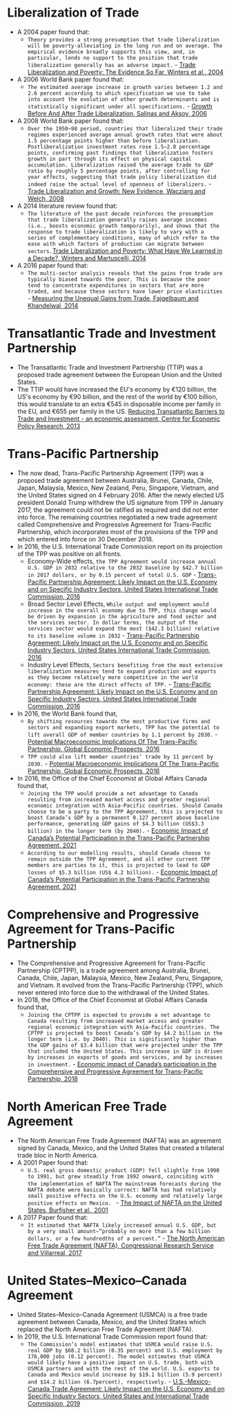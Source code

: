 # Liberalization of Trade
- A 2004 paper found that:
    - `Theory provides a strong presumption that trade liberalization will be poverty-alleviating in the long run and on average. The empirical evidence broadly supports this view, and, in particular, lends no support to the position that trade liberalization generally has an adverse impact.` - [Trade Liberalization and Poverty: The Evidence So Far, Winters et al., 2004](https://annas-archive.org/scidb/10.1257/002205104773558056)
- A 2006 World Bank paper found that:
    - `The estimated average increase in growth varies between 1.2 and 2.6 percent according to which specification we use to take into account the evolution of other growth determinants and is statistically significant under all specifications.` - [Growth Before And After Trade Liberalization, Salinas and Aksoy, 2006](https://openknowledge.worldbank.org/bitstream/handle/10986/8864/wps4062.pdf?sequence=1&isAllowed=y)
- A 2008 World Bank paper found that:
    - `Over the 1950–98 period, countries that liberalized their trade regimes experienced average annual growth rates that were about 1.5 percentage points higher than before liberalization. Postliberalization investment rates rose 1.5–2.0 percentage points, confirming past findings that liberalization fosters growth in part through its effect on physical capital accumulation. Liberalization raised the average trade to GDP ratio by roughly 5 percentage points, after controlling for year effects, suggesting that trade policy liberalization did indeed raise the actual level of openness of liberalizers.` - [Trade Liberalization and Growth: New Evidence, Wacziarg and Welch, 2008](http://documents1.worldbank.org/curated/en/660841468162283031/pdf/775730JRN020080alization0and0Growth.pdf)
- A 2014 literature review found that:
    - `The literature of the past decade reinforces the presumption that trade liberalization generally raises average incomes (i.e., boosts economic growth temporarily), and shows that the response to trade liberalization is likely to vary with a series of complementary conditions, many of which refer to the ease with which factors of production can migrate between sectors.`[Trade Liberalization and Poverty: What Have We Learned in a Decade?, Winters and Martuscelli, 2014](https://annas-archive.org/scidb/10.1146/annurev-resource-110713-105054)
- A 2016 paper found that:
    - `The multi-sector analysis reveals that the gains from trade are typically biased towards the poor. This is because the poor tend to concentrate expenditures in sectors that are more traded, and because these sectors have lower price elasticities` - [Measuring the Unequal Gains from Trade, Fajgelbaum and Khandelwal, 2014](https://www.nber.org/system/files/working_papers/w20331/w20331.pdf)
# Transatlantic Trade and Investment Partnership
- The Transatlantic Trade and Investment Partnership (TTIP) was a proposed trade agreement between the European Union and the United States.
- The TTIP would have increased the EU's economy by €120 billion, the US's economy by €90 billion, and the rest of the world by €100 billion, this would translate to an extra €545 in disposable income per family in the EU, and €655 per family in the US. [Reducing Transatlantic Barriers to Trade and Investment - an economic assessment, Centre for Economic Policy Research, 2013](https://web.archive.org/web/20140319171748/http://trade.ec.europa.eu/doclib/docs/2013/march/tradoc_150737.pdf)
# Trans-Pacific Partnership
- The now dead, Trans-Pacific Partnership Agreement (TPP) was a proposed trade agreement between Australia, Brunei, Canada, Chile, Japan, Malaysia, Mexico, New Zealand, Peru, Singapore, Vietnam, and the United States signed on 4 February 2016. After the newly elected US president Donald Trump withdrew the US signature from TPP in January 2017, the agreement could not be ratified as required and did not enter into force. The remaining countries negotiated a new trade agreement called Comprehensive and Progressive Agreement for Trans-Pacific Partnership, which incorporates most of the provisions of the TPP and which entered into force on 30 December 2018.
- In 2016, the U.S. International Trade Commission report on its projection of the TPP was positive on all fronts.
    - Economy-Wide effects, `the TPP Agreement would increase annual U.S. GDP in 2032 relative to the 2032 baseline by $42.7 billion in 2017 dollars, or by 0.15 percent of total U.S. GDP` - [Trans-Pacific Partnership Agreement: Likely Impact on the U.S. Economy and on Specific Industry Sectors, United States International Trade Commission, 2016](https://www.usitc.gov/publications/332/pub4607.pdf)
    - Broad Sector Level Effects, `While output and employment would increase in the overall economy due to TPP, this change would be driven by expansion in the agriculture and food sector and the services sector. In dollar terms, the output of the services sector would expand the most ($42.3 billion) relative to its baseline volume in 2032` - [Trans-Pacific Partnership Agreement: Likely Impact on the U.S. Economy and on Specific Industry Sectors, United States International Trade Commission, 2016](https://www.usitc.gov/publications/332/pub4607.pdf)
    - Industry Level Effects, `Sectors benefiting from the most extensive liberalization measures tend to expand production and exports as they become relatively more competitive in the world economy: these are the direct effects of TPP.` - [Trans-Pacific Partnership Agreement: Likely Impact on the U.S. Economy and on Specific Industry Sectors, United States International Trade Commission, 2016](https://www.usitc.gov/publications/332/pub4607.pdf)
- In 2016, the World Bank found that,
    - `By shifting resources towards the most productive firms and sectors and expanding export markets, TPP has the potential to lift overall GDP of member countries by 1.1 percent by 2030.` - [Potential Macroeconomic Implications Of The Trans-Pacific Partnership, Global Economic Prospects, 2016](https://web.archive.org/web/20160212030617/http://www.worldbank.org/content/dam/Worldbank/GEP/GEP2016a/Global-Economic-Prospects-January-2016-Implications-Trans-Pacific-Partnership-Agreement.pdf)
    - `TPP could also lift member countries’ trade by 11 percent by 2030.` - [Potential Macroeconomic Implications Of The Trans-Pacific Partnership, Global Economic Prospects, 2016](https://web.archive.org/web/20160212030617/http://www.worldbank.org/content/dam/Worldbank/GEP/GEP2016a/Global-Economic-Prospects-January-2016-Implications-Trans-Pacific-Partnership-Agreement.pdf)
- In 2016, the Office of the Chief Economist at Global Affairs Canada found that,
    - `Joining the TPP would provide a net advantage to Canada resulting from increased market access and greater regional economic integration with Asia-Pacific countries. Should Canada choose to be a party to the TPP Agreement, this is projected to boost Canada’s GDP by a permanent 0.127 percent above baseline performance, generating GDP gains of $4.3 billion (US$3.3 billion) in the longer term (by 2040).` - [Economic Impact of Canada’s Potential Participation in the Trans-Pacific Partnership Agreement, 2021](https://www.international.gc.ca/trade-commerce/economist-economiste/analysis-analyse/tpp_ei-re_ptp.aspx?lang=eng)
    - `According to our modelling results, should Canada choose to remain outside the TPP Agreement, and all other current TPP members are parties to it, this is projected to lead to GDP losses of $5.3 billion (US$ 4.2 billion).` - [Economic Impact of Canada’s Potential Participation in the Trans-Pacific Partnership Agreement, 2021](https://www.international.gc.ca/trade-commerce/economist-economiste/analysis-analyse/tpp_ei-re_ptp.aspx?lang=eng)
# Comprehensive and Progressive Agreement for Trans-Pacific Partnership
- The Comprehensive and Progressive Agreement for Trans-Pacific Partnership (CPTPP), is a trade agreement among Australia, Brunei, Canada, Chile, Japan, Malaysia, Mexico, New Zealand, Peru, Singapore, and Vietnam. It evolved from the Trans-Pacific Partnership (TPP), which never entered into force due to the withdrawal of the United States.
- In 2018, the Office of the Chief Economist at Global Affairs Canada found that,
    - `Joining the CPTPP is expected to provide a net advantage to Canada resulting from increased market access and greater regional economic integration with Asia-Pacific countries. The CPTPP is projected to boost Canada’s GDP by $4.2 billion in the longer term (i.e. by 2040). This is significantly higher than the GDP gains of $3.4 billion that were projected under the TPP that included the United States. This increase in GDP is driven by increases in exports of goods and services, and by increases in investment.` - [Economic impact of Canada’s participation in the Comprehensive and Progressive Agreement for Trans-Pacific Partnership, 2018](https://www.international.gc.ca/trade-commerce/trade-agreements-accords-commerciaux/agr-acc/cptpp-ptpgp/impact-repercussions.aspx?lang=eng)
# North American Free Trade Agreement
- The North American Free Trade Agreement (NAFTA) was an agreement signed by Canada, Mexico, and the United States that created a trilateral trade bloc in North America.
- A 2001 Paper found that:
    - `U.S. real gross domestic product (GDP) fell slightly from 1990 to 1991, but grew steadily from 1992 onward, coinciding with the implementation of NAFTA` `The mainstream forecasts during the NAFTA debate were basically correct: NAFTA has had relatively small positive effects on the U.S. economy and relatively large positive effects on Mexico. ` - [The Impact of NAFTA on the United States, Burfisher et al., 2001](https://pubs.aeaweb.org/doi/pdfplus/10.1257/jep.15.1.125)
- A 2017 Paper found that:
    - `It estimated that NAFTA likely increased annual U.S. GDP, but by a very small amount—“probably no more than a few billion dollars, or a few hundredths of a percent.”` - [The North American Free Trade Agreement (NAFTA), Congressional Research Service and Villarreal, 2017](https://fas.org/sgp/crs/row/R42965.pdf)
# United States–Mexico–Canada Agreement
- United States–Mexico–Canada Agreement (USMCA) is a free trade agreement between Canada, Mexico, and the United States which replaced the North American Free Trade Agreement (NAFTA).
- In 2019, the U.S. International Trade Commission report found that:
    - `The Commission’s model estimates that USMCA would raise U.S. real GDP by $68.2 billion (0.35 percent) and U.S. employment by 176,000 jobs (0.12 percent). The model estimates that USMCA would likely have a positive impact on U.S. trade, both with USMCA partners and with the rest of the world. U.S. exports to Canada and Mexico would increase by $19.1 billion (5.9 percent) and $14.2 billion (6.7percent), respectively.` - [U.S.-Mexico-Canada Trade Agreement: Likely Impact on the U.S. Economy and on Specific Industry Sectors, United States and International Trade Commission, 2019](https://www.usitc.gov/publications/332/pub4889.pdf)